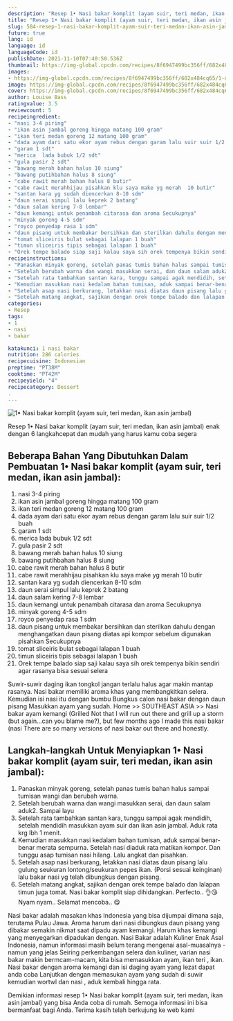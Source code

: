 ```yaml
---
description: "Resep 1• Nasi bakar komplit (ayam suir, teri medan, ikan asin jambal) yang Lezat"
title: "Resep 1• Nasi bakar komplit (ayam suir, teri medan, ikan asin jambal) yang Lezat"
slug: 584-resep-1-nasi-bakar-komplit-ayam-suir-teri-medan-ikan-asin-jambal-yang-lezat
future: true
lang: id
language: id
languageCode: id
publishDate: 2021-11-10T07:40:50.536Z 
thumbnail: https://img-global.cpcdn.com/recipes/8f6947499bc356ff/682x484cq65/1-nasi-bakar-komplit-ayam-suir-teri-medan-ikan-asin-jambal-foto-resep-utama.png
images:
- https://img-global.cpcdn.com/recipes/8f6947499bc356ff/682x484cq65/1-nasi-bakar-komplit-ayam-suir-teri-medan-ikan-asin-jambal-foto-resep-utama.png
image: https://img-global.cpcdn.com/recipes/8f6947499bc356ff/682x484cq65/1-nasi-bakar-komplit-ayam-suir-teri-medan-ikan-asin-jambal-foto-resep-utama.png
cover: https://img-global.cpcdn.com/recipes/8f6947499bc356ff/682x484cq65/1-nasi-bakar-komplit-ayam-suir-teri-medan-ikan-asin-jambal-foto-resep-utama.png
author: Louise Bass
ratingvalue: 3.5
reviewcount: 5
recipeingredient:
- "nasi 3-4 piring"
- "ikan asin jambal goreng hingga matang 100 gram"
- "ikan teri medan goreng 12 matang 100 gram"
- "dada ayam dari satu ekor ayam rebus dengan garam lalu suir suir 1/2 buah"
- "garam 1 sdt"
- "merica  lada bubuk 1/2 sdt"
- "gula pasir 2 sdt"
- "bawang merah bahan halus 10 siung"
- "bawang putihbahan halus 8 siung"
- "cabe rawit merah bahan halus 8 butir"
- "cabe rawit merahhijau pisahkan klu saya make yg merah  10 butir"
- "santan kara yg sudah diencerkan 8-10 sdm"
- "daun serai simpul lalu keprek 2 batang"
- "daun salam kering 7-8 lembar"
- "daun kemangi untuk penambah citarasa dan aroma Secukupnya"
- "minyak goreng 4-5 sdm"
- "royco penyedap rasa 1 sdm"
- "daun pisang untuk membakar bersihkan dan sterilkan dahulu dengan menghangatkan daun pisang diatas api kompor sebelum digunakan pisahkan Secukupnya"
- "tomat sliceiris bulat sebagai lalapan 1 buah"
- "timun sliceiris tipis sebagai lalapan 1 buah"
- "Orek tempe balado siap saji kalau saya sih orek tempenya bikin sendiri agar rasanya bisa sesuai selera"
recipeinstructions:
- "Panaskan minyak goreng, setelah panas tumis bahan halus sampai tumisan wangi dan berubah warna."
- "Setelah berubah warna dan wangi masukkan serai, dan daun salam aduk2. Sampai layu"
- "Setelah rata tambahkan santan kara, tunggu sampai agak mendidih, setelah mendidih masukkan ayam suir dan ikan asin jambal. Aduk rata krg lbh 1 menit."
- "Kemudian masukkan nasi kedalam bahan tumisan, aduk sampai benar-benar merata sempurna. Setelah nasi diaduk rata matikan kompor. Dan tunggu asap tumisan nasi hilang. Lalu angkat dan pisahkan."
- "Setelah asap nasi berkurang, letakkan nasi diatas daun pisang lalu gulung seukuran lontong/seukuran pepes ikan. (Porsi sesuai keinginan) lalu bakar nasi yg telah dibungkus dengan pisang."
- "Setelah matang angkat, sajikan dengan orek tempe balado dan lalapan timun juga tomat. Nasi bakar komplit siap dihidangkan. Perfecto.. 👌😘Nyam nyam.. Selamat mencoba.. 😋"
categories:
- Resep
tags:
- 1
- nasi
- bakar

katakunci: 1 nasi bakar 
nutrition: 286 calories
recipecuisine: Indonesian
preptime: "PT38M"
cooktime: "PT42M"
recipeyield: "4"
recipecategory: Dessert
. 
---
```



![1• Nasi bakar komplit (ayam suir, teri medan, ikan asin jambal)](https://img-global.cpcdn.com/recipes/8f6947499bc356ff/682x484cq65/1-nasi-bakar-komplit-ayam-suir-teri-medan-ikan-asin-jambal-foto-resep-utama.png)

Resep 1• Nasi bakar komplit (ayam suir, teri medan, ikan asin jambal)  enak dengan 6 langkahcepat dan mudah yang harus kamu coba segera

<!--inarticleads1-->

## Beberapa Bahan Yang Dibutuhkan Dalam Pembuatan 1• Nasi bakar komplit (ayam suir, teri medan, ikan asin jambal):

1. nasi 3-4 piring
1. ikan asin jambal goreng hingga matang 100 gram
1. ikan teri medan goreng 12 matang 100 gram
1. dada ayam dari satu ekor ayam rebus dengan garam lalu suir suir 1/2 buah
1. garam 1 sdt
1. merica  lada bubuk 1/2 sdt
1. gula pasir 2 sdt
1. bawang merah bahan halus 10 siung
1. bawang putihbahan halus 8 siung
1. cabe rawit merah bahan halus 8 butir
1. cabe rawit merahhijau pisahkan klu saya make yg merah  10 butir
1. santan kara yg sudah diencerkan 8-10 sdm
1. daun serai simpul lalu keprek 2 batang
1. daun salam kering 7-8 lembar
1. daun kemangi untuk penambah citarasa dan aroma Secukupnya
1. minyak goreng 4-5 sdm
1. royco penyedap rasa 1 sdm
1. daun pisang untuk membakar bersihkan dan sterilkan dahulu dengan menghangatkan daun pisang diatas api kompor sebelum digunakan pisahkan Secukupnya
1. tomat sliceiris bulat sebagai lalapan 1 buah
1. timun sliceiris tipis sebagai lalapan 1 buah
1. Orek tempe balado siap saji kalau saya sih orek tempenya bikin sendiri agar rasanya bisa sesuai selera

Suwir-suwir daging ikan tongkol jangan terlalu halus agar makin mantap rasanya. Nasi bakar memiliki aroma khas yang membangkitkan selera. Kemudian isi nasi itu dengan bumbu Bungkus calon nasi bakar dengan daun pisang Masukkan ayam yang sudah. Home &gt;&gt; SOUTHEAST ASIA &gt;&gt; Nasi bakar ayam kemangi (Grilled Not that I will run out there and grill up a storm (but again…can you blame me?), but few months ago I made this nasi bakar (nasi There are so many versions of nasi bakar out there and honestly. 

<!--inarticleads2-->

## Langkah-langkah Untuk Menyiapkan 1• Nasi bakar komplit (ayam suir, teri medan, ikan asin jambal):

1. Panaskan minyak goreng, setelah panas tumis bahan halus sampai tumisan wangi dan berubah warna.
1. Setelah berubah warna dan wangi masukkan serai, dan daun salam aduk2. Sampai layu
1. Setelah rata tambahkan santan kara, tunggu sampai agak mendidih, setelah mendidih masukkan ayam suir dan ikan asin jambal. Aduk rata krg lbh 1 menit.
1. Kemudian masukkan nasi kedalam bahan tumisan, aduk sampai benar-benar merata sempurna. Setelah nasi diaduk rata matikan kompor. Dan tunggu asap tumisan nasi hilang. Lalu angkat dan pisahkan.
1. Setelah asap nasi berkurang, letakkan nasi diatas daun pisang lalu gulung seukuran lontong/seukuran pepes ikan. (Porsi sesuai keinginan) lalu bakar nasi yg telah dibungkus dengan pisang.
1. Setelah matang angkat, sajikan dengan orek tempe balado dan lalapan timun juga tomat. Nasi bakar komplit siap dihidangkan. Perfecto.. 👌😘Nyam nyam.. Selamat mencoba.. 😋


Nasi bakar adalah masakan khas Indonesia yang bisa dijumpai dimana saja, terutama Pulau Jawa. Aroma harum dari nasi dibungkus daun pisang yang dibakar semakin nikmat saat dipadu ayam kemangi. Harum khas kemangi yang menyegarkan dipadukan dengan. Nasi Bakar adalah Kuliner Enak Asal Indonesia, namun informasi masih belum terang mengenai asal-muasalnya - namun yang jelas Seiring perkembangan selera dan kuliner, varian nasi bakar makin bermcam-macam, kita bisa memasukkan ayam, ikan teri , ikan. Nasi bakar dengan aroma kemangi dan isi daging ayam yang lezat dapat anda coba Lanjutkan dengan memasukan ayam yang sudah di suwir kemudian wortwl dan nasi , aduk kembali hingga rata. 

Demikian informasi  resep 1• Nasi bakar komplit (ayam suir, teri medan, ikan asin jambal)   yang bisa Anda coba di rumah. Semoga informasi ini bisa bermanfaat bagi Anda. Terima kasih telah berkujung ke web kami
